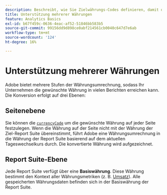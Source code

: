 ```yaml
---
description: Beschreibt, wie Sie Zielwährungs-Codes definieren, damit die Unterstützung mehrerer Währungen funktioniert.
title: Unterstützung mehrerer Währungen
feature: Analytics Basics
exl-id: b67f459c-0636-4eac-af52-51846bb583b5
source-git-commit: 99156dd9d898ce0abf214561cb0040c647d7e6ab
workflow-type: tm+mt
source-wordcount: '124'
ht-degree: 16%

---
```


# Unterstützung mehrerer Währungen

Adobe bietet mehrere Stufen der Währungsumrechnung, sodass Ihr Unternehmen die gewünschte Währung in vielen Berichten erreichen kann. Die Konversion erfolgt auf drei Ebenen:

## Seitenebene

Sie können die [`currencyCode`](/help/implement/vars/config-vars/currencycode.md) um die gewünschte Währung auf jeder Seite festzulegen. Wenn die Währung auf der Seite nicht mit der Währung der Ziel-Report Suite übereinstimmt, führt Adobe eine Währungsumrechnung in die Währung der Report Suite basierend auf dem aktuellen Tageswechselkurs durch. Die konvertierte Währung wird aufgezeichnet.

## Report Suite-Ebene

Jede Report Suite verfügt über eine **Basiswährung**. Diese Währung bestimmt den Kontext aller Währungsmetriken (z. B. [Umsatz](/help/components/metrics/revenue.md)). Alle gespeicherten Währungsdaten befinden sich in der Basiswährung der Report Suite.

